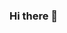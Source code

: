 ### Hi there 👋



<!--
**nursultanramazanov/nursultanramazanov** is a ✨ _special_ ✨ repository because its `README.md` (this file) appears on your GitHub profile.
http://ww16.nuram.com/?sub1=20210731-1823-373f-b4a6-3321da0f39ef
http://ww25.nuram.com/
Here are some ideas to get you started:

- 🔭 I’m currently working on ...
- 🌱 I’m currently learning ...
- 👯 I’m looking to collaborate on ...
- 🤔 I’m looking for help with ...
- 💬 Ask me about ...
- 📫 How to reach me: ...
- 😄 Pronouns: ...
- ⚡ Fun fact: ...
-->
